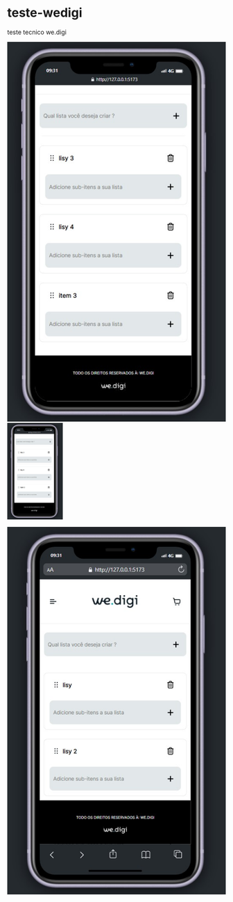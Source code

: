 # teste-wedigi
teste tecnico we.digi

![alt text](https://github.com/albertohf/teste-wedigi/blob/master/public/Screenshot_2.jpg?raw=true)
<img src="https://github.com/albertohf/teste-wedigi/blob/master/public/Screenshot_2.jpg" width="128"/>


![alt text](https://github.com/albertohf/teste-wedigi/blob/master/public/Screenshot_3.jpg?raw=true)


